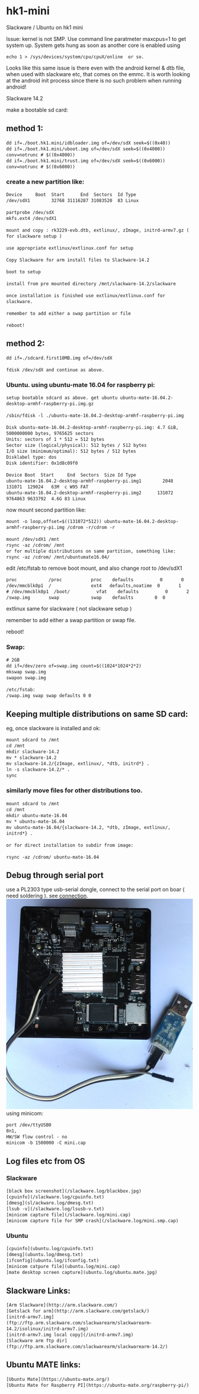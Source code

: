 # hk1-mini
Slackware / Ubuntu on hk1 mini

Issue: kernel is not SMP. Use command line paratmeter maxcpus=1 to get system up.
System gets hung as soon as another core is enabled using 
  
    echo 1 > /sys/devices/system/cpu/cpuX/online  or so. 

Looks like this same issue is there even with the android kernel & dtb file, when used with slackware etc, 
that comes on the emmc. It is worth looking at the android init process since there is no such problem when 
running android!

Slackware 14.2

make a bootable sd card:

## method 1:
        
    dd if=./boot.hk1.mini/idbloader.img of=/dev/sdX seek=$((0x40))
    dd if=./boot.hk1.mini/uboot.img of=/dev/sdX seek=$((0x4000)) conv=notrunc # $((0x4000))
    dd if=./boot.hk1.mini/trust.img of=/dev/sdX seek=$((0x6000)) conv=notrunc # $((0x6000))
  
### create a new partition like:

    Device     Boot  Start      End  Sectors  Id Type
    /dev/sdX1        32768 31116287 31083520  83 Linux
        
    partprobe /dev/sdX
    mkfs.ext4 /dev/sdX1
   
    mount and copy : rk3229-evb.dtb, extlinux/, zImage, initrd-armv7.gz ( for slackware setup )
  
    use appropriate extlinux/extlinux.conf for setup 
  
    Copy Slackware for arm install files to Slackware-14.2
  
    boot to setup
  
    install from pre mounted directory /mnt/slackware-14.2/slackware 
  
    once installation is finished use extlinux/extlinux.conf for slackware.
  
    remember to add either a swap partition or file
  
    reboot!
 
## method 2:
  
    dd if=./sdcard.first10MB.img of=/dev/sdX 
  
    fdisk /dev/sdX and continue as above.
  
  
 ### Ubuntu. using ubuntu-mate 16.04 for raspberry pi:
 
    setup bootable sdcard as above. get ubuntu ubuntu-mate-16.04.2-desktop-armhf-raspberry-pi.img.gz

    /sbin/fdisk -l ./ubuntu-mate-16.04.2-desktop-armhf-raspberry-pi.img
     
    Disk ubuntu-mate-16.04.2-desktop-armhf-raspberry-pi.img: 4.7 GiB, 5000000000 bytes, 9765625 sectors
    Units: sectors of 1 * 512 = 512 bytes
    Sector size (logical/physical): 512 bytes / 512 bytes
    I/O size (minimum/optimal): 512 bytes / 512 bytes
    Disklabel type: dos
    Disk identifier: 0x1d8c09f0

    Device Boot  Start     End  Sectors  Size Id Type
    ubuntu-mate-16.04.2-desktop-armhf-raspberry-pi.img1        2048  131071  129024   63M  c W95 FAT
    ubuntu-mate-16.04.2-desktop-armhf-raspberry-pi.img2      131072 9764863 9633792  4.6G 83 Linux

  
now mount second partition like:

    mount -o loop,offset=$((131072*512)) ubuntu-mate-16.04.2-desktop-armhf-raspberry-pi.img /cdrom -r/cdrom -r  
 
    mount /dev/sdX1 /mnt
    rsync -az /cdrom/ /mnt
    or for multiple distributions on same partition, something like:
    rsync -az /cdrom/ /mnt/ubuntumate16.04/

edit /etc/fstab to remove boot mount, and also change root to /dev/sdX1

    proc            /proc           proc    defaults          0       0
    /dev/mmcblk0p1  /               ext4   defaults,noatime  0       1
    # /dev/mmcblk0p1  /boot/          vfat    defaults          0       2
    /swap.img       swap            swap    defaults        0  0



extlinux same for slackware ( not slackware setup )

remember to add either a swap partition or swap file.

reboot!

### Swap:

    # 2GB
    dd if=/dev/zero of=swap.img count=$((1024*1024*2*2)
    mkswap swap.img
    swapon swap.img

    /etc/fstab:
    /swap.img swap swap defaults 0 0



## Keeping multiple distributions on same SD card:

eg, once slackware is installed and ok:

    mount sdcard to /mnt
    cd /mnt
    mkdir slackware-14.2
    mv * slackware-14.2
    mv slackware-14.2/{zImage, extlinux/, *dtb, initrd*} .
    ln -s slackware-14.2/* .
    sync
    
### similarly move files for other distributions too.

    mount sdcard to /mnt
    cd /mnt
    mkdir ubuntu-mate-16.04
    mv * ubuntu-mate-16.04
    mv ubuntu-mate-16.04/{slackware-14.2, *dtb, zImage, extlinux/, initrd*} .

	or for direct installation to subdir from image:

    rsync -az /cdrom/ ubuntu-mate-16.04

## Debug through serial port

use a PL2303 type usb-serial dongle, connect to the serial port on boar ( need soldering ). see 
[connection](https://github.com/gv1/hk1-mini/hk1.mini+pl2303.jpg).
![serial port connection](./hk1.mini+pl2303.jpg)
using minicom:
        
    port /dev/ttyUSB0
    8n1, 
    HW/SW flow control - no       
    minicom -b 1500000 -C mini.cap

## Log files etc from OS

### Slackware

    [black box screenshot](/slackware.log/blackbox.jpg)  
    [cpuinfo](/slackware.log/cpuinfo.txt)  
    [dmesg](sl/ackware.log/dmesg.txt)
    [lsub -v](/slackware.log/lsusb-v.txt)
    [minicom capture file](/slackware.log/mini.cap)  
    [minicom capture file for SMP crash](/slackware.log/mini.smp.cap)

### Ubuntu

    [cpuinfo](ubuntu.log/cpuinfo.txt)  
    [dmesg](ubuntu.log/dmesg.txt)  
    [ifconfig](ubuntu.log/ifconfig.txt)
    [minicom catpure file](ubuntu.log/mini.cap)
    [mate desktop screen capture](ubuntu.log/ubuntu.mate.jpg)

## Slackware Links:

    [Arm Slackware](http://arm.slackware.com/)
    [Getslack for arm](http://arm.slackware.com/getslack/)
    [initrd-armv7.img](ftp://ftp.arm.slackware.com/slackwarearm/slackwarearm-14.2/isolinux/initrd-armv7.img)
    [initrd-armv7.img local copy](/initrd-armv7.img)
    [Slackware arm ftp dir](ftp://ftp.arm.slackware.com/slackwarearm/slackwarearm-14.2/)

## Ubuntu MATE links:

    [Ubuntu Mate](https://ubuntu-mate.org/)
    [Ubuntu Mate for Raspberry PI](https://ubuntu-mate.org/raspberry-pi/)

